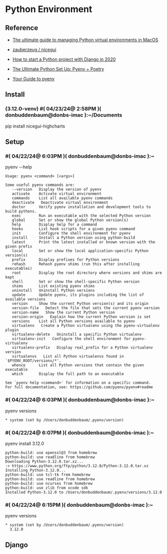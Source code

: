 # Python Environment

## Reference

- [The ultimate guide to managing Python virtual environments in MacOS](https://medium.com/@miqui.ferrer/the-ultimate-guide-to-managing-python-virtual-environments-in-macos-c8cb49bf0a3c)
- [zauberzeug
/
nicegui](https://github.com/zauberzeug/nicegui)

- [How to start a Python project with Django in 2020  ](https://medium.com/@cristobalcl/how-to-start-a-python-project-with-django-in-2020-803122721b23)

- [The Ultimate Python Set Up: Pyenv + Poetry](https://delightfuldatascience.substack.com/p/the-ultimate-python-set-up-pyenv)

- [Your Guide to pyenv](https://learnpython.com/blog/change-python-versions/)

## Install

### (3.12.0-venv) #( 04/23/24@ 2:58PM )( donbuddenbaum@donbs-imac ):~/Documents
   pip install nicegui-highcharts

## Setup

### #( 04/22/24@ 6:03PM )( donbuddenbaum@donbs-imac ):~
   pyenv --help
```
Usage: pyenv <command> [<args>]

Some useful pyenv commands are:
   --version   Display the version of pyenv
   activate    Activate virtual environment
   commands    List all available pyenv commands
   deactivate   Deactivate virtual environment
   doctor      Verify pyenv installation and development tools to build pythons.
   exec        Run an executable with the selected Python version
   global      Set or show the global Python version(s)
   help        Display help for a command
   hooks       List hook scripts for a given pyenv command
   init        Configure the shell environment for pyenv
   install     Install a Python version using python-build
   latest      Print the latest installed or known version with the given prefix
   local       Set or show the local application-specific Python version(s)
   prefix      Display prefixes for Python versions
   rehash      Rehash pyenv shims (run this after installing executables)
   root        Display the root directory where versions and shims are kept
   shell       Set or show the shell-specific Python version
   shims       List existing pyenv shims
   uninstall   Uninstall Python versions
   update      Update pyenv, its plugins including the list of available versions
   version     Show the current Python version(s) and its origin
   version-file   Detect the file that sets the current pyenv version
   version-name   Show the current Python version
   version-origin   Explain how the current Python version is set
   versions    List all Python versions available to pyenv
   virtualenv   Create a Python virtualenv using the pyenv-virtualenv plugin
   virtualenv-delete   Uninstall a specific Python virtualenv
   virtualenv-init   Configure the shell environment for pyenv-virtualenv
   virtualenv-prefix   Display real_prefix for a Python virtualenv version
   virtualenvs   List all Python virtualenvs found in `$PYENV_ROOT/versions/*'.
   whence      List all Python versions that contain the given executable
   which       Display the full path to an executable

See `pyenv help <command>' for information on a specific command.
For full documentation, see: https://github.com/pyenv/pyenv#readme
```
### #( 04/22/24@ 6:03PM )( donbuddenbaum@donbs-imac ):~
   pyenv versions

    * system (set by /Users/donbuddenbaum/.pyenv/version)
### #( 04/22/24@ 6:07PM )( donbuddenbaum@donbs-imac ):~
   pyenv install 3.12.0

```
python-build: use openssl@3 from homebrew
python-build: use readline from homebrew
Downloading Python-3.12.0.tar.xz...
-> https://www.python.org/ftp/python/3.12.0/Python-3.12.0.tar.xz
Installing Python-3.12.0...
python-build: use tcl-tk from homebrew
python-build: use readline from homebrew
python-build: use ncurses from homebrew
python-build: use zlib from xcode sdk
Installed Python-3.12.0 to /Users/donbuddenbaum/.pyenv/versions/3.12.0
```
### #( 04/22/24@ 6:15PM )( donbuddenbaum@donbs-imac ):~
   pyenv versions

```
* system (set by /Users/donbuddenbaum/.pyenv/version)
  3.12.0
```

## Django
